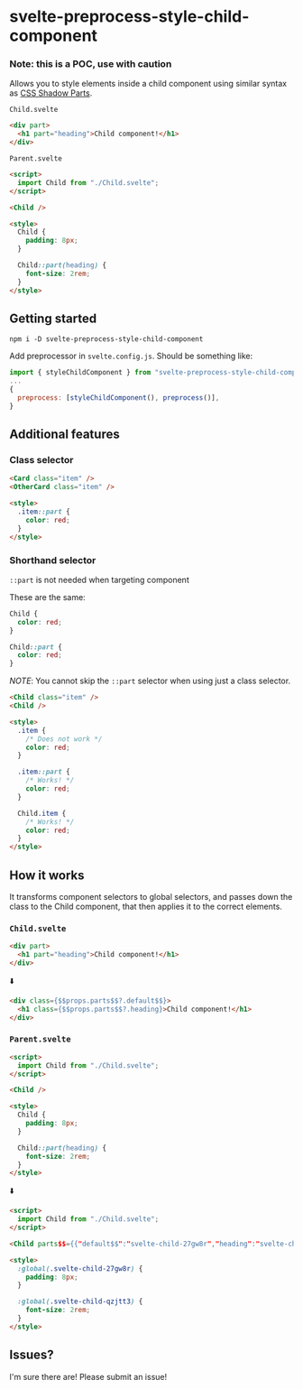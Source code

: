 # svelte-preprocess-style-child-component

### Note: this is a POC, use with caution

Allows you to style elements inside a child component using similar syntax as [CSS Shadow Parts](https://developer.mozilla.org/en-US/docs/Web/CSS/::part).

`Child.svelte`

```html
<div part>
  <h1 part="heading">Child component!</h1>
</div>
```

`Parent.svelte`

```html
<script>
  import Child from "./Child.svelte";
</script>

<Child />

<style>
  Child {
    padding: 8px;
  }

  Child::part(heading) {
    font-size: 2rem;
  }
</style>
```

## Getting started

```shell
npm i -D svelte-preprocess-style-child-component
```

Add preprocessor in `svelte.config.js`. Should be something like:

```js
import { styleChildComponent } from "svelte-preprocess-style-child-component";
...
{
  preprocess: [styleChildComponent(), preprocess()],
}
```

## Additional features

### Class selector

```html
<Card class="item" />
<OtherCard class="item" />

<style>
  .item::part {
    color: red;
  }
</style>
```

### Shorthand selector

`::part` is not needed when targeting component

These are the same:

```css
Child {
  color: red;
}

Child::part {
  color: red;
}
```

_NOTE_: You cannot skip the `::part` selector when using just a class selector.

```html
<Child class="item" />
<Child />

<style>
  .item {
    /* Does not work */
    color: red;
  }

  .item::part {
    /* Works! */
    color: red;
  }

  Child.item {
    /* Works! */
    color: red;
  }
</style>
```

## How it works

It transforms component selectors to global selectors, and passes down the class to the Child component, that then applies it to the correct elements.

### `Child.svelte`

```html
<div part>
  <h1 part="heading">Child component!</h1>
</div>
```

⬇️

```html
<div class={$$props.parts$$?.default$$}>
  <h1 class={$$props.parts$$?.heading}>Child component!</h1>
</div>
```

### `Parent.svelte`

```html
<script>
  import Child from "./Child.svelte";
</script>

<Child />

<style>
  Child {
    padding: 8px;
  }

  Child::part(heading) {
    font-size: 2rem;
  }
</style>
```

⬇️

```html
<script>
  import Child from "./Child.svelte";
</script>

<Child parts$$={{"default$$":"svelte-child-27gw8r","heading":"svelte-child-qzjtt3"}} />

<style>
  :global(.svelte-child-27gw8r) {
    padding: 8px;
  }

  :global(.svelte-child-qzjtt3) {
    font-size: 2rem;
  }
</style>
```

## Issues?

I'm sure there are! Please submit an issue!
